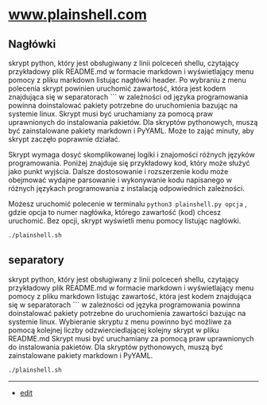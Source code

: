 # www.plainshell.com

## Nagłówki

skrypt python, który jest obsługiwany z linii polceceń shellu, czytający przykładowy plik README.md w formacie markdown i wyświetlający menu pomocy z pliku markdown listując nagłówki header. Po wybraniu z menu polecenia skrypt powinien uruchomić  zawartość, która jest kodem znajdująca się w separatorach ``` w zależności od języka programowania powinna doinstalować pakiety potrzebne do uruchomienia bazując na systemie linux.
Skrypt musi być uruchamiany za pomocą praw uprawnionych do instalowania pakietów. Dla skryptów pythonowych, muszą być zainstalowane pakiety markdown i PyYAML. Może to zająć minuty, aby skrypt zaczęło poprawnie działać.

Skrypt wymaga dosyć skomplikowanej logiki i znajomości różnych języków programowania. Poniżej znajduje się przykładowy kod, który może służyć jako punkt wyjścia. Dalsze dostosowanie i rozszerzenie kodu może obejmować wydajne parsowanie i wykonywanie kodu napisanego w różnych językach programowania z instalacją odpowiednich zależności.

Możesz uruchomić polecenie w terminalu `python3 plainshell.py opcja` , 
gdzie opcja to numer nagłówka, którego zawartość (kod) chcesz uruchomić. 
Bez opcji, skrypt wyświetli menu pomocy listując nagłówki. 

```bash
./plainshell.sh
```

## separatory

skrypt python, który jest obsługiwany z linii polceceń shellu, czytający przykładowy plik README.md w formacie markdown i wyświetlający menu pomocy z pliku markdown listując zawartość, która jest kodem znajdująca się w separatorach ``` w zależności od języka programowania powinna doinstalować pakiety potrzebne do uruchomienia zawartości bazując na systemie linux. Wybieranie skryptu z menu powinno być możliwe za pomocą kolejnej liczby  odzwierciedlającej kolejny skrypt w pliku README.md
Skrypt musi być uruchamiany za pomocą praw uprawnionych do instalowania pakietów. Dla skryptów pythonowych, muszą być zainstalowane pakiety markdown i PyYAML. 


```bash
./plainshell.sh
```

---
+ [edit](https://github.com/plainshell/www/edit/main/README.md)
